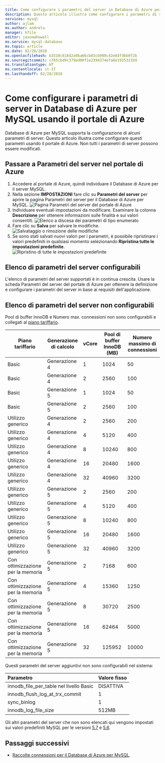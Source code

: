 ```yaml
---
title: Come configurare i parametri del server in Database di Azure per MySQL
description: Questo articolo illustra come configurare i parametri di server MySQL in Database di Azure per MySQL usando il portale di Azure.
services: mysql
author: ajlam
ms.author: andrela
manager: kfile
editor: jasonwhowell
ms.service: mysql-database
ms.topic: article
ms.date: 02/28/2018
ms.openlocfilehash: b3510c616d2a9ba66cb83cb998c42e03fdbb0f2b
ms.sourcegitcommit: c765cbd9c379ed00f1e2394374efa8e1915321b9
ms.translationtype: HT
ms.contentlocale: it-IT
ms.lasthandoff: 02/28/2018
---
```

# <a name="how-to-configure-server-parameters-in-azure-database-for-mysql-by-using-the-azure-portal"></a>Come configurare i parametri di server in Database di Azure per MySQL usando il portale di Azure

Database di Azure per MySQL supporta la configurazione di alcuni parametri di server. Questo articolo illustra come configurare questi parametri usando il portale di Azure. Non tutti i parametri di server possono essere modificati. 

## <a name="navigate-to-server-parameters-on-azure-portal"></a>Passare a Parametri del server nel portale di Azure
1. Accedere al portale di Azure, quindi individuare il Database di Azure per il server MySQL.
2. Nella sezione **IMPOSTAZIONI** fare clic su **Parametri del server** per aprire la pagina Parametri del server per il Database di Azure per MySQL.
![Pagina Parametri del server del portale di Azure](./media/howto-server-parameters/auzre-portal-server-parameters.png)
3. Individuare eventuali impostazioni da modificare. Esaminare la colonna **Descrizione** per ottenere informazioni sulle finalità e sui valori consentiti. 
![Elenco a discesa dei parametri di tipo enumerato](./media/howto-server-parameters/3-toggle_parameter.png)
4. Fare clic su **Salva** per salvare le modifiche.
![Salvataggio o rimozione delle modifiche](./media/howto-server-parameters/4-save_parameters.png)
5. Se sono stati salvati nuovi valori per i parametri, è possibile ripristinare i valori predefiniti in qualsiasi momento selezionando **Ripristina tutte le impostazioni predefinite**.
![Ripristino di tutte le impostazioni predefinite](./media/howto-server-parameters/5-reset_parameters.png)


## <a name="list-of-configurable-server-parameters"></a>Elenco di parametri del server configurabili

L'elenco di parametri del server supportati è in continua crescita. Usare la scheda Parametri del server del portale di Azure per ottenere la definizione e configurare i parametri del server in base ai requisiti dell'applicazione. 

## <a name="nonconfigurable-server-parameters"></a>Elenco di parametri del server non configurabili
Pool di buffer InnoDB e Numero max. connessioni non sono configurabili e collegati al [piano tariffario](concepts-service-tiers.md). 

|**Piano tariffario**| **Generazione di calcolo**|**vCore**|**Pool di buffer InnoDB (MB)**| **Numero massimo di connessioni**|
|---|---|---|---|--|
|Basic| Generazione 4| 1| 1024| 50 |
|Basic| Generazione 4| 2| 2560| 100 |
|Basic| Generazione 5| 1| 1024| 50 |
|Basic| Generazione 5| 2| 2560| 100 |
|Utilizzo generico| Generazione 4| 2| 2560| 200|
|Utilizzo generico| Generazione 4| 4| 5120| 400|
|Utilizzo generico| Generazione 4| 8| 10240| 800|
|Utilizzo generico| Generazione 4| 16| 20480| 1600|
|Utilizzo generico| Generazione 4| 32| 40960| 3200|
|Utilizzo generico| Generazione 5| 2| 2560| 200|
|Utilizzo generico| Generazione 5| 4| 5120| 400|
|Utilizzo generico| Generazione 5| 8| 10240| 800|
|Utilizzo generico| Generazione 5| 16| 20480| 1600|
|Utilizzo generico| Generazione 5| 32| 40960| 3200|
|Con ottimizzazione per la memoria| Generazione 5| 2| 7168| 600|
|Con ottimizzazione per la memoria| Generazione 5| 4| 15360| 1250|
|Con ottimizzazione per la memoria| Generazione 5| 8| 30720| 2500|
|Con ottimizzazione per la memoria| Generazione 5| 16| 62464| 5000|
|Con ottimizzazione per la memoria| Generazione 5| 32| 125952| 10000| 

Questi parametri del server aggiuntivi non sono configurabili nel sistema:

|**Parametro**|**Valore fisso**|
| :------------------------ | :-------- |
|innodb_file_per_table nel livello Basic|DISATTIVA|
|innodb_flush_log_at_trx_commit|1|
|sync_binlog|1|
|innodb_log_file_size|512MB|

Gli altri parametri del server che non sono elencati qui vengono impostati sui valori predefiniti MySQL per le versioni [5.7](https://dev.mysql.com/doc/refman/5.7/en/innodb-parameters.html) e [5.6](https://dev.mysql.com/doc/refman/5.6/en/innodb-parameters.html).

## <a name="next-steps"></a>Passaggi successivi
- [Raccolte connessioni per il Database di Azure per MySQL](concepts-connection-libraries.md).

